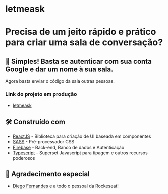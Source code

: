 # letmeask

# Precisa de um jeito rápido e prático para criar uma sala de conversação?

## 🚀 Simples! Basta se autenticar com sua conta Google e dar um nome à sua sala.

Agora basta enviar o código da sala outras pessoas.

### Link do projeto em produção
- [letmeask](https://letmeask-29b03.web.app)

## 🛠️ Construído com

* [ReactJS](https://reactjs.org/) - Biblioteca para criação de UI baseada em componentes
* [SASS](https://sass-lang.com/) - Pré-processador CSS
* [Firebase](https://firebase.google.com/) - Back-end, Banco de dados e Autenticação
* [Typescript](https://www.typescriptlang.org/) - Superset Javascript para tipagem e outros recursos poderosos


## 🎁 Agradecimento especial

* [Diego Fernandes](https://github.com/diego3g) e a todo o pessoal da Rockeseat!
